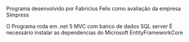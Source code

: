 Programa desenvolvido por Fabricius Felix como avaliação da empresa Simpress

O Programa roda em .net 5 MVC com banco de dados SQL server 
É necessário instalar as dependencias do Microsoft EntityFrameworkCore